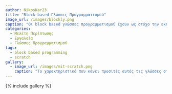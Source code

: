 ```yaml
---
author: NikosKar23
title: "Block based Γλώσσες Προγραμματισμού"
image_url: /images/blockly.png
caption: "Οι block based γλώσσες προγραμματισμού έχουν ως στόχο την εκπαίδευση τόσο των παιδιών όσο και των ενηλίκων που δεν έχουν γνώσεις προγραμματισμού και σκοπεύουν να κάνουν τα πρώτα τους βήματα ή και να «εκμεταλλευτούν τα πλεονεκτήματα που μπορούν να αποκτήσουν από τις βασικές γνώσεις coding. Η αρχή έγινε από το MIT το οποίο δημιούργησε την πρώτη block based γλώσσα, την Scratch. Έκτοτε, ακολούθησαν πολλές παρόμοιες γλώσσες όπως είναι η Blockly."
categories:
  - Μελέτη Περίπτωσης
  - Εργαλεία
  - Γλώσσες Προγραμματισμού
tags:
  - block based programming
  - scratch
gallery:
  - image_url: /images/mit-scratch.png
    caption: "Το χαρακτηριστικό που κάνει προσιτές αυτές τις γλώσσες στους αρχάριους του χώρου του προγραμματισμού, είναι ότι σε «αποτρέπει» να κάνεις συντακτικά λάθη αφού μετατρέπει τις εντολές κειμένου σε κουτάκια-μπλοκ τα οποία τα συνθέτεις κατάλληλα και δημιουργείς το πρόγραμμα σου. Με την βοήθεια αυτών των γλωσσών κεντρίζεται το ενδιαφέρον από μεγάλη μερίδα του κόσμου να ασχοληθεί με τον προγραμματισμό με αποτέλεσμα οι ενδιαφερόμενοι να έχουν μια διασκεδαστική και εποικοδομητική πρώτη επαφή μαζί του."
---
```


{% include gallery %}
